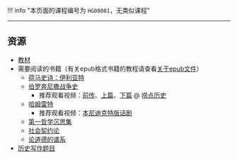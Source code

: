 !!! info "本页面的课程编号为 `HG00081`，无类似课程"

---
## 资源
- [教材](https://api.mir6.com/api/lanzou?url=https://cqu-openlib.lanzout.com/iDOhz1wl5hre&down=true)  
- 需要阅读的书籍（有关epub格式书籍的教程请查看[关于epub文件](../../技巧/计算机基础/关于epub文件.md)）  
    - [荷马史诗：伊利亚特](https://api.mir6.com/api/lanzou?url=https://cqu-openlib.lanzout.com/ilUZm1wl5ira&down=true)  
    - [伯罗奔尼撒战争史](https://api.mir6.com/api/lanzou?url=https://cqu-openlib.lanzout.com/ivXNk1wl53pi&down=true)  
        - 推荐观看视频：[前传](https://www.bilibili.com/video/BV1CP411Y7hk)、[上篇](https://www.bilibili.com/video/BV1W84y1D74w)、[下篇](https://www.bilibili.com/video/BV1xa4y1o7Fc) @ [唠点历史](https://space.bilibili.com/10698584)
    - [哈姆雷特](https://api.mir6.com/api/lanzou?url=https://cqu-openlib.lanzout.com/i54Qw1wl53qj&down=true)  
        - 推荐观看视频：[本尼迪克特版话剧](https://www.bilibili.com/video/BV16T411Y7qN)
    - [第一哲学沉思集](https://api.mir6.com/api/lanzou?url=https://cqu-openlib.lanzout.com/iebqc1wl5i8b&down=true)  
    - [社会契约论](https://api.mir6.com/api/lanzou?url=https://cqu-openlib.lanzout.com/itw5O1wl5hyb&down=true)  
    - [论道德的谱系](https://api.mir6.com/api/lanzou?url=https://cqu-openlib.lanzout.com/iEfNY1wl5mtg&down=true)  
- [历史写作题目](../../杂项/文明经典写作题目/文明经典B历史写作题目.md)  